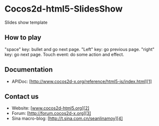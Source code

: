 Cocos2d-html5-SlidesShow
========================

Slides show template


How to play
-------------
   "space" key:  bullet and go next page.
   "Left" key:  go previous page.
   "right" key: go next page.
   Touch event: do some action and effect.

Documentation
------------------
   * APIDoc: [http://www.cocos2d-x.org/reference/html5-js/index.html][1]

Contact us
------------------
   * Website: [www.cocos2d-html5.org][2]
   * Forum: [http://forum.cocos2d-x.org][3]
   * Sina macro-blog: [http://t.sina.com.cn/seanlinamoy][4]

[1]: http://www.cocos2d-x.org/reference/html5-js/index.html "http://www.cocos2d-x.org/reference/html5-js/index.html"
[2]: http://www.cocos2d-html5.org "www.cocos2d-html5.org"
[3]: http://forum.cocos2d-x.org "http://forum.cocos2d-x.org"
[4]: http://t.sina.com.cn/seanlinamoy "http://t.sina.com.cn/seanlinamoy"